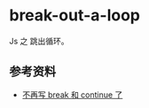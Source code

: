 # break-out-a-loop

Js 之 跳出循环。

## 参考资料

- [不再写 break 和 continue 了](https://mp.weixin.qq.com/s/YAu697elLf61l7RN6eSLpA)
